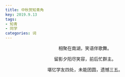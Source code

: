 ```yaml
---
title: 中秋贺知青角
key: 2019.9.13
tags: 
- 知青
- 同学
categories: 词
---
```


<p align="center">相聚在南湖，笑语伴歌舞。
</p>
<p align="center">留影夕阳尽笑容，前后忙群主。
</p>
<p align="center">堪忆学友四处，未能团圆，遗憾三五。
</p>

